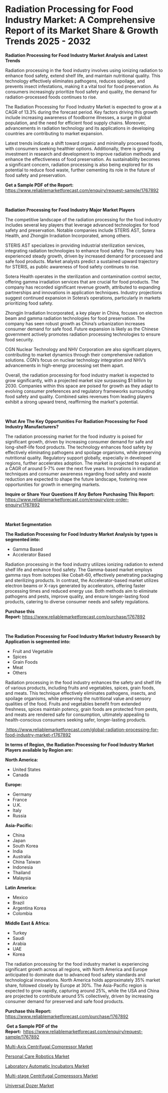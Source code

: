 <p><h1>Radiation Processing for Food Industry Market: A Comprehensive Report of its Market Share & Growth Trends 2025 - 2032</h1></p><p><strong>Radiation Processing for Food Industry Market Analysis and Latest Trends</strong></p>
<p><p>Radiation processing in the food industry involves using ionizing radiation to enhance food safety, extend shelf life, and maintain nutritional quality. This technology effectively eliminates pathogens, reduces spoilage, and prevents insect infestations, making it a vital tool for food preservation. As consumers increasingly prioritize food safety and quality, the demand for radiation-processed foods continues to rise.</p><p>The Radiation Processing for Food Industry Market is expected to grow at a CAGR of 13.3% during the forecast period. Key factors driving this growth include increasing awareness of foodborne illnesses, a surge in global population, and the need for efficient food supply chains. Moreover, advancements in radiation technology and its applications in developing countries are contributing to market expansion.</p><p>Latest trends indicate a shift toward organic and minimally processed foods, with consumers seeking healthier options. Additionally, there is growing investment in research and development to improve radiation methods and enhance the effectiveness of food preservation. As sustainability becomes a significant concern, radiation processing is also being explored for its potential to reduce food waste, further cementing its role in the future of food safety and preservation.</p></p>
<p><strong>Get a Sample PDF of the Report:&nbsp;</strong> <a href="https://www.reliablemarketforecast.com/enquiry/request-sample/1767892?utm_campaign=1998&utm_medium=2&utm_source=Github&utm_content=ia&utm_term=11042025&utm_id=radiation-processing-for-food-industry">https://www.reliablemarketforecast.com/enquiry/request-sample/1767892</a></p>
<p>&nbsp;</p>
<p><strong>Radiation Processing for Food Industry Major Market Players</strong></p>
<p><p>The competitive landscape of the radiation processing for the food industry includes several key players that leverage advanced technologies for food safety and preservation. Notable companies include STERIS AST, Sotera Health, and Zhongjin Irradiation Incorporated, among others.</p><p>STERIS AST specializes in providing industrial sterilization services, integrating radiation technologies to enhance food safety. The company has experienced steady growth, driven by increased demand for processed and safe food products. Market analysts predict a sustained upward trajectory for STERIS, as public awareness of food safety continues to rise.</p><p>Sotera Health operates in the sterilization and contamination control sector, offering gamma irradiation services that are crucial for food products. The company has recorded significant revenue growth, attributed to expanding partnerships and innovations in application techniques. Industry projections suggest continued expansion in Sotera’s operations, particularly in markets prioritizing food safety.</p><p>Zhongjin Irradiation Incorporated, a key player in China, focuses on electron beam and gamma radiation technologies for food preservation. The company has seen robust growth as China’s urbanization increases consumer demand for safe food. Future expansion is likely as the Chinese government actively promotes radiation processing technologies to ensure food security.</p><p>CGN Nuclear Technology and NHV Corporation are also significant players, contributing to market dynamics through their comprehensive radiation solutions. CGN’s focus on nuclear technology integration and NHV’s advancements in high-energy processing set them apart.</p><p>Overall, the radiation processing for food industry market is expected to grow significantly, with a projected market size surpassing $1 billion by 2030. Companies within this space are poised for growth as they adapt to evolving consumer preferences and regulatory frameworks surrounding food safety and quality. Combined sales revenues from leading players exhibit a strong upward trend, reaffirming the market's potential.</p></p>
<p>&nbsp;</p>
<p><strong>What Are The Key Opportunities For Radiation Processing for Food Industry Manufacturers?</strong></p>
<p><p>The radiation processing market for the food industry is poised for significant growth, driven by increasing consumer demand for safe and long-shelf-life food products. The technology enhances food safety by effectively eliminating pathogens and spoilage organisms, while preserving nutritional quality. Regulatory support globally, especially in developed regions, further accelerates adoption. The market is projected to expand at a CAGR of around 5-7% over the next five years. Innovations in irradiation techniques and consumer awareness regarding food safety and waste reduction are expected to shape the future landscape, fostering new opportunities for growth in emerging markets.</p></p>
<p><strong>Inquire or Share Your Questions If Any Before Purchasing This Report:</strong> <a href="https://www.reliablemarketforecast.com/enquiry/pre-order-enquiry/1767892?utm_campaign=1998&utm_medium=2&utm_source=Github&utm_content=ia&utm_term=11042025&utm_id=radiation-processing-for-food-industry">https://www.reliablemarketforecast.com/enquiry/pre-order-enquiry/1767892</a></p>
<p>&nbsp;</p>
<p><strong>Market Segmentation</strong></p>
<p><strong>The Radiation Processing for Food Industry Market Analysis by types is segmented into:</strong></p>
<p><ul><li>Gamma Based</li><li>Accelerator Based</li></ul></p>
<p><p>Radiation processing in the food industry utilizes ionizing radiation to extend shelf life and enhance food safety. The Gamma-based market employs gamma rays from isotopes like Cobalt-60, effectively penetrating packaging and sterilizing products. In contrast, the Accelerator-based market utilizes electron beams or X-rays generated by accelerators, offering faster processing times and reduced energy use. Both methods aim to eliminate pathogens and pests, improve quality, and ensure longer-lasting food products, catering to diverse consumer needs and safety regulations.</p></p>
<p><strong>Purchase this Report:&nbsp;</strong><a href="https://www.reliablemarketforecast.com/purchase/1767892?utm_campaign=1998&utm_medium=2&utm_source=Github&utm_content=ia&utm_term=11042025&utm_id=radiation-processing-for-food-industry">https://www.reliablemarketforecast.com/purchase/1767892</a></p>
<p>&nbsp;</p>
<p><strong>The Radiation Processing for Food Industry Market Industry Research by Application is segmented into:</strong></p>
<p><ul><li>Fruit and Vegetable</li><li>Spices</li><li>Grain Foods</li><li>Meat</li><li>Others</li></ul></p>
<p><p>Radiation processing in the food industry enhances the safety and shelf life of various products, including fruits and vegetables, spices, grain foods, and meats. This technique effectively eliminates pathogens, insects, and spoilage organisms, while preserving the nutritional value and sensory qualities of the food. Fruits and vegetables benefit from extended freshness, spices maintain potency, grain foods are protected from pests, and meats are rendered safe for consumption, ultimately appealing to health-conscious consumers seeking safer, longer-lasting products.</p></p>
<p><a href="https://www.reliablemarketforecast.com/global-radiation-processing-for-food-industry-market-r1767892?utm_campaign=1998&utm_medium=2&utm_source=Github&utm_content=ia&utm_term=11042025&utm_id=radiation-processing-for-food-industry">&nbsp;https://www.reliablemarketforecast.com/global-radiation-processing-for-food-industry-market-r1767892</a></p>
<p><strong>In terms of Region, the Radiation Processing for Food Industry Market Players available by Region are:</strong></p>
<p>
    <p> <strong> North America: </strong>
        <ul>
            <li>United States</li>
            <li>Canada</li>
        </ul>
        </p> 
    <p> <strong> Europe: </strong>
        <ul>
            <li>Germany</li>
            <li>France</li>
            <li>U.K.</li>
            <li>Italy</li>
            <li>Russia</li>
        </ul>
        </p> 
    <p> <strong> Asia-Pacific: </strong>
        <ul>
            <li>China</li>
            <li>Japan</li>
            <li>South Korea</li>
            <li>India</li>
            <li>Australia</li>
            <li>China Taiwan</li>
            <li>Indonesia</li>
            <li>Thailand</li>
            <li>Malaysia</li>
        </ul>
        </p> 
    <p> <strong> Latin America: </strong>
        <ul>
            <li>Mexico</li>
            <li>Brazil</li>
            <li>Argentina Korea</li>
            <li>Colombia</li>
        </ul>
        </p> 
    <p> <strong> Middle East & Africa: </strong>
        <ul>
            <li>Turkey</li>
            <li>Saudi</li>
            <li>Arabia</li>
            <li>UAE</li>
            <li>Korea</li>
        </ul>
    </p>
    </p>
<p><p>The radiation processing for the food industry market is experiencing significant growth across all regions, with North America and Europe anticipated to dominate due to advanced food safety standards and technological innovations. North America holds approximately 35% market share, followed closely by Europe at 30%. The Asia-Pacific region is expected to grow rapidly, capturing around 25%, while the USA and China are projected to contribute around 5% collectively, driven by increasing consumer demand for preserved and safe food products.</p></p>
<p><strong>Purchase this Report: </strong><a href="https://www.reliablemarketforecast.com/purchase/1767892?utm_campaign=1998&utm_medium=2&utm_source=Github&utm_content=ia&utm_term=11042025&utm_id=radiation-processing-for-food-industry">https://www.reliablemarketforecast.com/purchase/1767892</a></p>
<p>&nbsp;<strong>Get a Sample PDF of the Report:&nbsp;&nbsp;</strong><a href="https://www.reliablemarketforecast.com/enquiry/request-sample/1767892?utm_campaign=1998&utm_medium=2&utm_source=Github&utm_content=ia&utm_term=11042025&utm_id=radiation-processing-for-food-industry">https://www.reliablemarketforecast.com/enquiry/request-sample/1767892</a></p>
<p><strong></strong></p>
<p><p><a href="https://github.com/JakirUddin651/Market-Research-Report-List-2/blob/main/multi-axis-centrifugal-compressor-market.md?utm_campaign=1998&utm_medium=2&utm_source=Github&utm_content=ia&utm_term=11042025&utm_id=radiation-processing-for-food-industry">Multi-Axis Centrifugal Compressor Market</a></p><p><a href="https://github.com/bensemilia864/Market-Research-Report-List-1/blob/main/personal-care-robotics-market.md?utm_campaign=1998&utm_medium=2&utm_source=Github&utm_content=ia&utm_term=11042025&utm_id=radiation-processing-for-food-industry">Personal Care Robotics Market</a></p><p><a href="https://github.com/ashepherd82/Market-Research-Report-List-7/blob/main/laboratory-automatic-incubators-market.md?utm_campaign=1998&utm_medium=2&utm_source=Github&utm_content=ia&utm_term=11042025&utm_id=radiation-processing-for-food-industry">Laboratory Automatic Incubators Market</a></p><p><a href="https://github.com/irfadac/Market-Research-Report-List-5/blob/main/multi-stage-centrifugal-compressors-market.md?utm_campaign=1998&utm_medium=2&utm_source=Github&utm_content=ia&utm_term=11042025&utm_id=radiation-processing-for-food-industry">Multi-stage Centrifugal Compressors Market</a></p><p><a href="https://github.com/gerdabatiskzv9/Market-Research-Report-List-1/blob/main/universal-dozer-market.md?utm_campaign=1998&utm_medium=2&utm_source=Github&utm_content=ia&utm_term=11042025&utm_id=radiation-processing-for-food-industry">Universal Dozer Market</a></p></p>